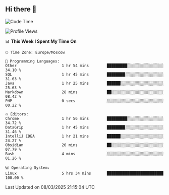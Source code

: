 ## Hi there 👋
<!--START_SECTION:waka-->
![Code Time](http://img.shields.io/badge/Code%20Time-4%2C778%20hrs%2028%20mins-blue)

![Profile Views](http://img.shields.io/badge/Profile%20Views-3-blue)

📊 **This Week I Spent My Time On** 

```text
🕑︎ Time Zone: Europe/Moscow

💬 Programming Languages: 
Other                    1 hr 54 mins        █████████░░░░░░░░░░░░░░░░   34.10 % 
SQL                      1 hr 45 mins        ████████░░░░░░░░░░░░░░░░░   31.63 % 
Java                     1 hr 25 mins        ██████░░░░░░░░░░░░░░░░░░░   25.63 % 
Markdown                 28 mins             ██░░░░░░░░░░░░░░░░░░░░░░░   08.42 % 
PHP                      0 secs              ░░░░░░░░░░░░░░░░░░░░░░░░░   00.22 % 

🔥 Editors: 
Chrome                   1 hr 56 mins        █████████░░░░░░░░░░░░░░░░   34.72 % 
DataGrip                 1 hr 45 mins        ████████░░░░░░░░░░░░░░░░░   31.46 % 
IntelliJ IDEA            1 hr 21 mins        ██████░░░░░░░░░░░░░░░░░░░   24.27 % 
Obsidian                 26 mins             ██░░░░░░░░░░░░░░░░░░░░░░░   07.79 % 
Bash                     4 mins              ░░░░░░░░░░░░░░░░░░░░░░░░░   01.26 % 

💻 Operating System: 
Linux                    5 hrs 34 mins       █████████████████████████   100.00 % 
```


 Last Updated on 08/03/2025 21:15:04 UTC
<!--END_SECTION:waka-->
<!--
**w3ll1ngt/w3ll1ngt** is a ✨ _special_ ✨ repository because its `README.md` (this file) appears on your GitHub profile.

Here are some ideas to get you started:

- 🔭 I’m currently working on ...
- 🌱 I’m currently learning ...
- 👯 I’m looking to collaborate on ...
- 🤔 I’m looking for help with ...
- 💬 Ask me about ...
- 📫 How to reach me: ...
- 😄 Pronouns: ...
- ⚡ Fun fact: ...
-->
